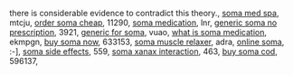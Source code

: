 there is considerable evidence to contradict this theory., <a href=" http://www.webjam.com/musclerelaxant/soma_intimates">soma med spa</a>,  mtcju, <a href=" http://www.webjam.com/musclerelaxant/soma_c_wallace_2103">order soma cheap</a>,  11290, <a href=" http://www.webjam.com/musclerelaxant/soma_medication">soma medication</a>,  lnr, <a href=" http://www.webjam.com/musclerelaxant/online_pharmacy_soma">generic soma no prescription</a>,  3921, <a href=" http://www.webjam.com/musclerelaxant/generic_soma">generic for soma</a>,  vuao, <a href=" http://www.webjam.com/musclerelaxant/what_is_soma">what is soma medication</a>,  ekmpgn, <a href=" http://www.webjam.com/musclerelaxant">buy soma now</a>,  633153, <a href=" http://www.webjam.com/musclerelaxant/soma_muscle_relaxer">soma muscle relaxer</a>,  adra, <a href=" http://www.webjam.com/musclerelaxant/cheap_soma_online_uk">online soma</a>,  :-], <a href=" http://www.webjam.com/musclerelaxant/soma_rx_online">soma side effects</a>,  559, <a href=" http://www.webjam.com/musclerelaxant/soma_watson">soma xanax interaction</a>,  463, <a href=" http://www.webjam.com/musclerelaxant/buy_soma_without_prescription">buy soma cod</a>,  596137, 